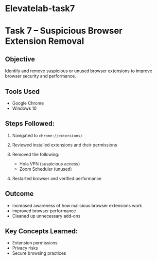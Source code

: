 # Elevatelab-task7
# Task 7 – Suspicious Browser Extension Removal

## Objective
Identify and remove suspicious or unused browser extensions to improve browser security and performance.

## Tools Used
- Google Chrome
- Windows 10

## Steps Followed:
1. Navigated to `chrome://extensions/`
2. Reviewed installed extensions and their permissions
3. Removed the following:
   - Hola VPN (suspicious access)
   - Zoom Scheduler (unused)

4. Restarted browser and verified performance

## Outcome
- Increased awareness of how malicious browser extensions work
- Improved browser performance
- Cleaned up unnecessary add-ons

## Key Concepts Learned:
- Extension permissions
- Privacy risks
- Secure browsing practices
